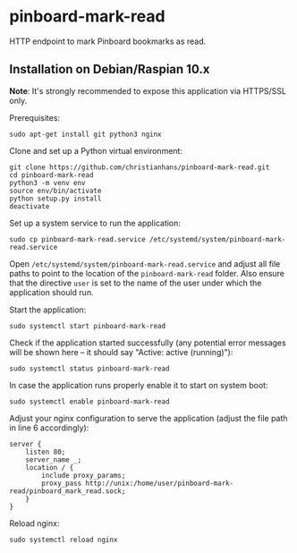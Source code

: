 # pinboard-mark-read

HTTP endpoint to mark Pinboard bookmarks as read.

## Installation on Debian/Raspian 10.x

**Note**: It's strongly recommended to expose this application via HTTPS/SSL only.

Prerequisites:

```
sudo apt-get install git python3 nginx
```

Clone and set up a Python virtual environment:

```
git clone https://github.com/christianhans/pinboard-mark-read.git
cd pinboard-mark-read
python3 -m venv env
source env/bin/activate
python setup.py install
deactivate
```

Set up a system service to run the application:

```
sudo cp pinboard-mark-read.service /etc/systemd/system/pinboard-mark-read.service
```

Open `/etc/systemd/system/pinboard-mark-read.service` and adjust all file paths to point to the location of the `pinboard-mark-read` folder. Also ensure that the directive `user` is set to the name of the user under which the application should run.

Start the application:

```
sudo systemctl start pinboard-mark-read
```

Check if the application started successfully (any potential error messages will be shown here – it should say "Active: active (running)"):

```
sudo systemctl status pinboard-mark-read
```

In case the application runs properly enable it to start on system boot:

```
sudo systemctl enable pinboard-mark-read
```

Adjust your nginx configuration to serve the application (adjust the file path in line 6 accordingly):

```
server {
    listen 80;
    server_name _;
    location / {
        include proxy_params;
        proxy_pass http://unix:/home/user/pinboard-mark-read/pinboard_mark_read.sock;
    }
}
```

Reload nginx:

```
sudo systemctl reload nginx
```
